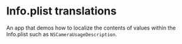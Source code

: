 # Info.plist translations

An app that demos how to localize the contents of values within the Info.plist such as `NSCameraUsageDescription`.

